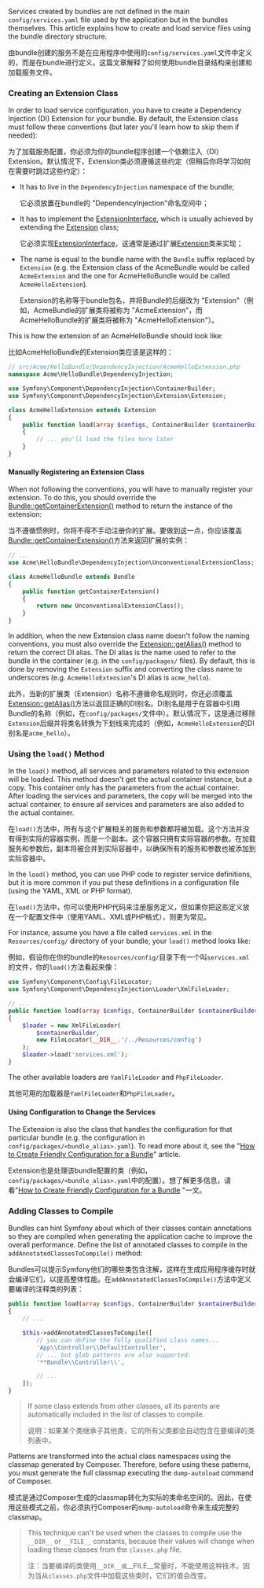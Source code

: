 Services created by bundles are not defined in the main `config/services.yaml` file used by the application but in the bundles themselves. This article explains how to create and load service files using the bundle directory structure.

由bundle创建的服务不是在应用程序中使用的`config/services.yaml`文件中定义的，而是在bundle进行定义。这篇文章解释了如何使用bundle目录结构来创建和加载服务文件。



### Creating an Extension Class

In order to load service configuration, you have to create a Dependency Injection (DI) Extension for your bundle. By default, the Extension class must follow these conventions (but later you'll learn how to skip them if needed):

为了加载服务配置，你必须为你的bundle程序创建一个依赖注入（DI）Extension。默认情况下，Extension类必须遵循这些约定（但稍后你将学习如何在需要时跳过这些约定）：

- It has to live in the `DependencyInjection` namespace of the bundle;

  它必须放置在bundle的 "DependencyInjection"命名空间中；

- It has to implement the [ExtensionInterface](https://github.com/symfony/symfony/blob/5.4/src/Symfony/Component/DependencyInjection/Extension/ExtensionInterface.php), which is usually achieved by extending the [Extension](https://github.com/symfony/symfony/blob/5.4/src/Symfony/Component/DependencyInjection/Extension/Extension.php) class;

  它必须实现[ExtensionInterface](https://github.com/symfony/symfony/blob/5.4/src/Symfony/Component/DependencyInjection/Extension/ExtensionInterface.php)，这通常是通过扩展[Extension](https://github.com/symfony/symfony/blob/5.4/src/Symfony/Component/DependencyInjection/Extension/Extension.php)类来实现；

- The name is equal to the bundle name with the `Bundle` suffix replaced by `Extension` (e.g. the Extension class of the AcmeBundle would be called `AcmeExtension` and the one for AcmeHelloBundle would be called `AcmeHelloExtension`).

  Extension的名称等于bundle包名，并将Bundle的后缀改为 "Extension"（例如，AcmeBundle的扩展类将被称为 "AcmeExtension"，而AcmeHelloBundle的扩展类将被称为 "AcmeHelloExtension"）。

This is how the extension of an AcmeHelloBundle should look like:

比如AcmeHelloBundle的Extension类应该是这样的：

```php
// src/Acme/HelloBundle/DependencyInjection/AcmeHelloExtension.php
namespace Acme\HelloBundle\DependencyInjection;

use Symfony\Component\DependencyInjection\ContainerBuilder;
use Symfony\Component\DependencyInjection\Extension\Extension;

class AcmeHelloExtension extends Extension
{
    public function load(array $configs, ContainerBuilder $containerBuilder)
    {
        // ... you'll load the files here later
    }
}
```



#### Manually Registering an Extension Class

When not following the conventions, you will have to manually register your extension. To do this, you should override the [Bundle::getContainerExtension()](https://github.com/symfony/symfony/blob/5.4/src/Symfony/Component/HttpKernel/Bundle/Bundle.php#method_build) method to return the instance of the extension:

当不遵循惯例时，你将不得不手动注册你的扩展。要做到这一点，你应该覆盖[Bundle::getContainerExtension()](https://github.com/symfony/symfony/blob/5.4/src/Symfony/Component/HttpKernel/Bundle/Bundle.php#method_build)方法来返回扩展的实例：

```php
// ...
use Acme\HelloBundle\DependencyInjection\UnconventionalExtensionClass;

class AcmeHelloBundle extends Bundle
{
    public function getContainerExtension()
    {
        return new UnconventionalExtensionClass();
    }
}
```

In addition, when the new Extension class name doesn't follow the naming conventions, you must also override the [Extension::getAlias()](https://github.com/symfony/symfony/blob/5.4/src/Symfony/Component/DependencyInjection/Extension/Extension.php#method_getAlias) method to return the correct DI alias. The DI alias is the name used to refer to the bundle in the container (e.g. in the `config/packages/` files). By default, this is done by removing the `Extension` suffix and converting the class name to underscores (e.g. `AcmeHelloExtension`'s DI alias is `acme_hello`).

此外，当新的扩展类（Extension）名称不遵循命名规则时，你还必须覆盖[Extension::getAlias()](https://github.com/symfony/symfony/blob/5.4/src/Symfony/Component/DependencyInjection/Extension/Extension.php#method_getAlias)方法以返回正确的DI别名。DI别名是用于在容器中引用Bundle的名称（例如，在`config/packages/`文件中）。默认情况下，这是通过移除`Extension`后缀并将类名转换为下划线来完成的（例如，`AcmeHelloExtension`的DI别名是`acme_hello`）。



### Using the `load()` Method

In the `load()` method, all services and parameters related to this extension will be loaded. This method doesn't get the actual container instance, but a copy. This container only has the parameters from the actual container. After loading the services and parameters, the copy will be merged into the actual container, to ensure all services and parameters are also added to the actual container.

在`load()`方法中，所有与这个扩展相关的服务和参数都将被加载。这个方法并没有得到实际的容器实例，而是一个副本。这个容器只拥有实际容器的参数。在加载服务和参数后，副本将被合并到实际容器中，以确保所有的服务和参数也被添加到实际容器中。

In the `load()` method, you can use PHP code to register service definitions, but it is more common if you put these definitions in a configuration file (using the YAML, XML or PHP format).

在`load()`方法中，你可以使用PHP代码来注册服务定义，但如果你把这些定义放在一个配置文件中（使用YAML、XML或PHP格式），则更为常见。

For instance, assume you have a file called `services.xml` in the `Resources/config/` directory of your bundle, your `load()` method looks like:

例如，假设你在你的bundle的`Resources/config/`目录下有一个叫`services.xml`的文件，你的`load()`方法看起来像：

```php
use Symfony\Component\Config\FileLocator;
use Symfony\Component\DependencyInjection\Loader\XmlFileLoader;

// ...
public function load(array $configs, ContainerBuilder $containerBuilder)
{
    $loader = new XmlFileLoader(
        $containerBuilder,
        new FileLocator(__DIR__.'/../Resources/config')
    );
    $loader->load('services.xml');
}
```

The other available loaders are `YamlFileLoader` and `PhpFileLoader`.

其他可用的加载器是`YamlFileLoader`和`PhpFileLoader`。



#### Using Configuration to Change the Services

The Extension is also the class that handles the configuration for that particular bundle (e.g. the configuration in `config/packages/<bundle_alias>.yaml`). To read more about it, see the "[How to Create Friendly Configuration for a Bundle](https://symfony.com/doc/5.4/bundles/configuration.html)" article.

Extension也是处理该bundle配置的类（例如，`config/packages/<bundle_alias>.yaml`中的配置）。想了解更多信息，请看"[How to Create Friendly Configuration for a Bundle](https://symfony.com/doc/5.4/bundles/configuration.html) "一文。



### Adding Classes to Compile

Bundles can hint Symfony about which of their classes contain annotations so they are compiled when generating the application cache to improve the overall performance. Define the list of annotated classes to compile in the `addAnnotatedClassesToCompile()` method:

Bundles可以提示Symfony他们的哪些类包含注解，这样在生成应用程序缓存时就会编译它们，以提高整体性能。在`addAnnotatedClassesToCompile()`方法中定义要编译的注释类的列表：

```php
public function load(array $configs, ContainerBuilder $containerBuilder)
{
    // ...

    $this->addAnnotatedClassesToCompile([
        // you can define the fully qualified class names...
        'App\\Controller\\DefaultController',
        // ... but glob patterns are also supported:
        '**Bundle\\Controller\\',

        // ...
    ]);
}
```

> If some class extends from other classes, all its parents are automatically included in the list of classes to compile.
>
> 说明：如果某个类继承子其他类，它的所有父类都会自动包含在要编译的类列表中。

Patterns are transformed into the actual class namespaces using the classmap generated by Composer. Therefore, before using these patterns, you must generate the full classmap executing the `dump-autoload` command of Composer.

模式是通过Composer生成的classmap转化为实际的类命名空间的。因此，在使用这些模式之前，你必须执行Composer的`dump-autoload`命令来生成完整的classmap。

> This technique can't be used when the classes to compile use the `__DIR__` or `__FILE__` constants, because their values will change when loading these classes from the `classes.php` file.
>
> 注：当要编译的类使用`__DIR__或`\_\_FILE\_\_常量时，不能使用这种技术，因为当从`classes.php`文件中加载这些类时，它们的值会改变。